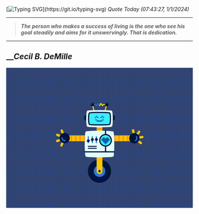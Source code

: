 [![Typing SVG](https://readme-typing-svg.herokuapp.com?font=Press+Start+2P&color=C2F784&size=35&width=900&height=100&lines=Hello+World%2C+I'm+Hung+!)](https://git.io/typing-svg) 
_Quote Today (07:43:27, 1/1/2024)_
___
>**_The person who makes a success of living is the one who see his goal steadily and aims for it unswervingly. That is dedication._**
___

## __**_Cecil B. DeMille_**

![RobotDance](src/assets/images/robot-dancing-dribble.gif?style=center)
